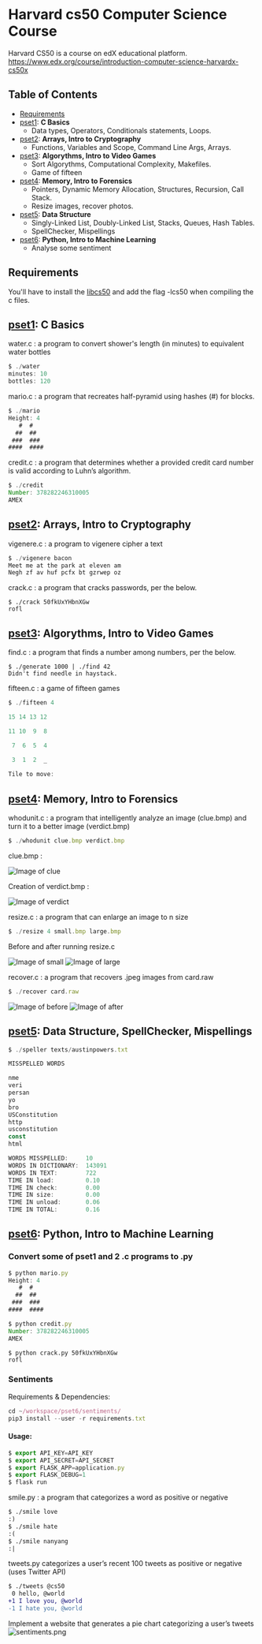 # Harvard cs50 Computer Science Course
Harvard CS50 is a course on edX educational platform.  
https://www.edx.org/course/introduction-computer-science-harvardx-cs50x

## Table of Contents
<!-- MarkdownTOC depth=4 -->
- [Requirements](#requirement)
- [pset1](#pset1): **C Basics**
    - Data types, Operators, Conditionals statements, Loops.
- [pset2](#pset2): **Arrays, Intro to Cryptography**
    - Functions, Variables and Scope, Command Line Args, Arrays.
- [pset3](#pset3): **Algorythms, Intro to Video Games**
    - Sort Algorythms, Computational Complexity, Makefiles.
    - Game of fifteen
- [pset4](#pset4): **Memory, Intro to Forensics**
    - Pointers, Dynamic Memory Allocation, Structures, Recursion, Call Stack.
    - Resize images, recover photos.
- [pset5](#pset5): **Data Structure**
    - Singly-Linked List, Doubly-Linked List, Stacks, Queues, Hash Tables.
    - SpellChecker, Mispellings
- [pset6](#pset6): **Python, Intro to Machine Learning**
    - Analyse some sentiment

<a name="requirement"></a>

## Requirements
You'll have to install the [libcs50](https://github.com/cs50/libcs50) and add the flag -lcs50 when compiling the c files.

<a name="pset1"></a>

## [pset1](./pset1/): C Basics
water.c : a program to convert shower's length (in minutes) to equivalent water bottles
```javascript
$ ./water
minutes: 10
bottles: 120
```

mario.c : a program that recreates half-pyramid using hashes (#) for blocks.
```javascript
$ ./mario
Height: 4
   #  #
  ##  ##
 ###  ###
####  ####
```
credit.c : a program that determines whether a provided credit card number is valid according to Luhn’s algorithm.
```javascript
$ ./credit
Number: 378282246310005
AMEX
```

<a name="pset2"></a>

## [pset2](./pset2/): Arrays, Intro to Cryptography

vigenere.c : a program to vigenere cipher a text
```javascript
$ ./vigenere bacon
Meet me at the park at eleven am
Negh zf av huf pcfx bt gzrwep oz
```

crack.c : a program that cracks passwords, per the below.
```
$ ./crack 50fkUxYHbnXGw
rofl
```

<a name="pset3"></a>

## [pset3](./pset3/): Algorythms, Intro to Video Games
find.c : a program that finds a number among numbers, per the below.
```
$ ./generate 1000 | ./find 42
Didn't find needle in haystack.
```

fifteen.c : a game of fifteen games
```javascript
$ ./fifteen 4

15 14 13 12

11 10  9  8

 7  6  5  4

 3  1  2  _
 
Tile to move:
```

<a name="pset4"></a>

## [pset4](./pset4/): Memory, Intro to Forensics
whodunit.c : a program that intelligently analyze an image (clue.bmp) and turn it to a better image (verdict.bmp)
```javascript
$ ./whodunit clue.bmp verdict.bmp
```
clue.bmp : 

![Image of clue](./pset4/whodunit/clue.bmp)

Creation of verdict.bmp : 

![Image of verdict](./pset4/whodunit/verdict.bmp)

resize.c : a program that can enlarge an image to n size
```javascript
$ ./resize 4 small.bmp large.bmp
```

Before and after running resize.c

![Image of small](./pset4/resize/small.bmp)
![Image of large](./pset4/resize/large.bmp)

recover.c : a program that recovers .jpeg images from card.raw
```javascript
$ ./recover card.raw
```
![Image of before](./pset4/recover/beforerecover.png)
![Image of after](./pset4/recover/afterrecover.png)

<a name="pset5"></a>

## [pset5](./pset5/): Data Structure, SpellChecker, Mispellings
```javascript
$ ./speller texts/austinpowers.txt

MISSPELLED WORDS

nme
veri
persan
yo
bro
USConstitution
http
usconstitution
const
html

WORDS MISSPELLED:     10
WORDS IN DICTIONARY:  143091
WORDS IN TEXT:        722
TIME IN load:         0.10
TIME IN check:        0.00
TIME IN size:         0.00
TIME IN unload:       0.06
TIME IN TOTAL:        0.16
```

<a name="pset6"></a>

## [pset6](./pset6/): Python, Intro to Machine Learning

### Convert some of pset1 and 2 .c programs to .py
```javascript
$ python mario.py
Height: 4
   #  #
  ##  ##
 ###  ###
####  ####
```

```javascript
$ python credit.py
Number: 378282246310005
AMEX
```

```
$ python crack.py 50fkUxYHbnXGw
rofl
```

### Sentiments
Requirements & Dependencies:
```javascript
cd ~/workspace/pset6/sentiments/
pip3 install --user -r requirements.txt
```
#### Usage: 
```javascript
$ export API_KEY=API_KEY
$ export API_SECRET=API_SECRET
$ export FLASK_APP=application.py
$ export FLASK_DEBUG=1
$ flask run
```
smile.py : a program that categorizes a word as positive or negative

```diff
$ ./smile love
:)
$ ./smile hate
:(
$ ./smile nanyang
:|
```
  
tweets.py categorizes a user’s recent 100 tweets as positive or negative (uses Twitter API)

```diff
$ ./tweets @cs50
 0 hello, @world
+1 I love you, @world
-1 I hate you, @world
```

Implement a website that generates a pie chart categorizing a user’s tweets  
![sentiments.png](./pset6/sentiments/sentiments.png)
